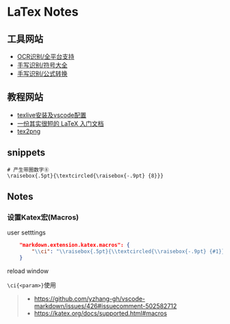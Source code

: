 # LaTex Notes

## 工具网站

- [OCR识别/全平台支持](https://mathpix.com/)
- [手写识别/符号大全](https://mathpix.com/)
- [手写识别/公式转换](https://webdemo.myscript.com/views/math/index.html#)

## 教程网站

- [texlive安装及vscode配置](https://zhuanlan.zhihu.com/p/38178015)
- [一份其实很短的 LaTeX 入门文档](https://liam.page/2014/09/08/latex-introduction/)
- [tex2png](https://gist.github.com/retorillo/4ed72e705bdb6e3e2c6c29cada29f012)

## snippets

``` TeX
# 产生带圈数字⑧
\raisebox{.5pt}{\textcircled{\raisebox{-.9pt} {8}}}
```

## Notes

### 设置Katex宏(Macros)

user setttings

``` json
    "markdown.extension.katex.macros": {
        "\\ci": "\\raisebox{.5pt}{\\textcircled{\\raisebox{-.9pt} {#1}}}",
    }
```

reload window

`\ci{<param>}`使用

> - <https://github.com/yzhang-gh/vscode-markdown/issues/426#issuecomment-502582712>
> - <https://katex.org/docs/supported.html#macros>
